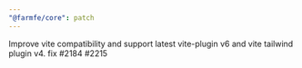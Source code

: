```yaml
---
"@farmfe/core": patch
---
```


Improve vite compatibility and support latest vite-plugin v6 and vite tailwind plugin v4. fix #2184 #2215
